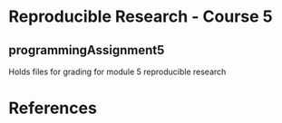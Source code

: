 # Reproducible Research - Course 5

## programmingAssignment5
Holds files for grading for module 5 reproducible research

# References